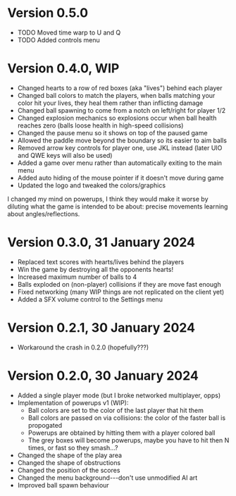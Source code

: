 # Version 0.5.0

* TODO Moved time warp to U and Q
* TODO Added controls menu

# Version 0.4.0, WIP

* Changed hearts to a row of red boxes (aka "lives") behind each player
* Changed ball colors to match the players, when balls matching your color hit your lives, they heal them rather than inflicting damage
* Changed ball spawning to come from a notch on left/right for player 1/2
* Changed explosion mechanics so explosions occur when ball health reaches zero (balls loose health in high-speed collisions)
* Changed the pause menu so it shows on top of the paused game
* Allowed the paddle move beyond the boundary so its easier to aim balls
* Removed arrow key controls for player one, use JKL instead (later UIO and QWE keys will also be used)
* Added a game over menu rather than automatically exiting to the main menu
* Added auto hiding of the mouse pointer if it doesn't move during game
* Updated the logo and tweaked the colors/graphics

I changed my mind on powerups, I think they would make it worse by diluting what the game is intended to be about: precise movements learning about angles/reflections.

# Version 0.3.0, 31 January 2024

* Replaced text scores with hearts/lives behind the players
* Win the game by destroying all the opponents hearts!
* Increased maximum number of balls to 4
* Balls exploded on (non-player) collisions if they are move fast enough
* Fixed networking (many WIP things are not replicated on the client yet)
* Added a SFX volume control to the Settings menu

# Version 0.2.1, 30 January 2024

* Workaround the crash in 0.2.0 (hopefully???)

# Version 0.2.0, 30 January 2024

* Added a single player mode (but I broke networked multiplayer, opps)
* Implementation of powerups v1 (WIP):
  - Ball colors are set to the color of the last player that hit them
  - Ball colors are passed on via collisions: the color of the faster ball is propogated
  - Powerups are obtained by hitting them with a player colored ball
  - The grey boxes will become powerups, maybe you have to hit then N times, or fast so they smash...?
* Changed the shape of the play area
* Changed the shape of obstructions
* Changed the position of the scores
* Changed the menu background---don't use unmodified AI art
* Improved ball spawn behaviour